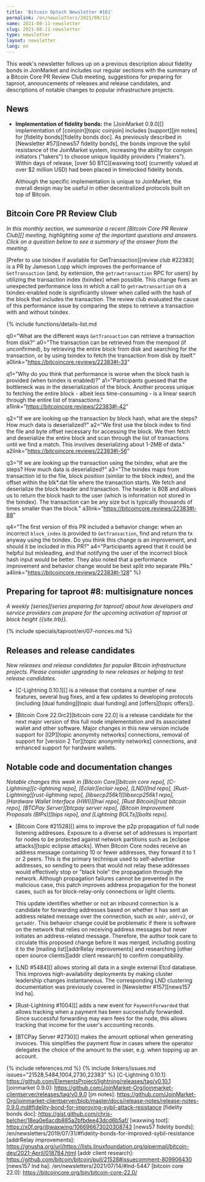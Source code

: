 ```yaml
---
title: 'Bitcoin Optech Newsletter #161'
permalink: /en/newsletters/2021/08/11/
name: 2021-08-11-newsletter
slug: 2021-08-11-newsletter
type: newsletter
layout: newsletter
lang: en
---
```

This week's newsletter follows up on a previous description about
fidelity bonds in JoinMarket and includes our regular sections with the
summary of a Bitcoin Core PR Review Club meeting, suggestions for
preparing for taproot, announcements of releases and release candidates,
and descriptions of notable changes to popular infrastructure projects.

## News

- **Implementation of fidelity bonds:** the [JoinMarket 0.9.0][]
  implementation of [coinjoin][topic coinjoin] includes [support][jm notes]
  for [fidelity bonds][fidelity bonds doc].  As previously described in
  [Newsletter #57][news57 fidelity bonds], the bonds improve the sybil resistance of the
  JoinMarket system, increasing the ability for coinjoin initiators
  ("takers") to choose unique liquidity providers ("makers").  Within
  days of release, [over 50 BTC][waxwing toot] (currently valued at over
  $2 million USD) had been placed in timelocked fidelity bonds.

  Although the specific implementation is unique to JoinMarket, the
  overall design may be useful in other decentralized protocols built
  on top of Bitcoin.

## Bitcoin Core PR Review Club

*In this monthly section, we summarize a recent [Bitcoin Core PR Review Club][]
meeting, highlighting some of the important questions and answers.  Click on a
question below to see a summary of the answer from the meeting.*

[Prefer to use txindex if available for GetTransaction][review club #22383] is a PR by Jameson Lopp
which improves the performance of `GetTransaction` (and, by extension, the `getrawtransaction` RPC
for users) by utilizing the transaction index (txindex) when possible. This change fixes an unexpected
performance loss in which a call to `getrawtransaction` on a txindex-enabled node is significantly
slower when called with the hash of the block that includes the transaction. The review club
evaluated the cause of this performance issue by comparing the steps to retrieve a transaction with
and without txindex.

{% include functions/details-list.md

  q0="What are the different ways `GetTransaction` can retrieve a transaction from disk?"
  a0="The transaction can be retrieved from the mempool (if unconfirmed), by retrieving the entire
  block from disk and searching for the transaction, or by using txindex to fetch the transaction
  from disk by itself."
  a0link="https://bitcoincore.reviews/22383#l-33"

  q1="Why do you think that performance is worse when the block hash is provided (when txindex is
  enabled)?"
  a1="Participants guessed that the bottleneck was in the deserialization of the block. Another
  process unique to fetching the entire block - albeit less time-consuming - is a linear search
  through the entire list of transactions."
  a1link="https://bitcoincore.reviews/22383#l-42"

  q2="If we are looking up the transaction by block hash, what are the steps? How much data
  is deserialized?"
  a2="We first use the block index to find the file and byte offset necessary for accessing the block.
  We then fetch and deserialize the entire block and scan through the list of transactions until we
  find a match. This involves deserializing about 1-2MB of data."
  a2link="https://bitcoincore.reviews/22383#l-56"

  q3="If we are looking up the transaction using the txindex, what are the steps? How much data is
  deserialized?"
  a3="The txindex maps from transaction id to the file, block position (similar to the block index),
  and the offset within the blk\*.dat file where the transaction starts. We fetch and deserialize the
  block header and transaction. The header is 80B and allows us to return the block hash to the user
  (which is information not stored in the txindex). The transaction
  can be any size but is typically thousands of times smaller than the block."
  a3link="https://bitcoincore.reviews/22383#l-88"

  q4="The first version of this PR included a behavior change: when an incorrect `block_index` is
  provided to `GetTransaction`, find and return the tx anyway using the txindex. Do you think this change is an improvement,
  and should it be included in this PR?"
  a4="Participants agreed that it could be helpful but misleading, and that notifying the
  user of the incorrect block hash input would be better. They also noted that a performance
  improvement and behavior change would be best split into separate PRs."
  a4link="https://bitcoincore.reviews/22383#l-128"
%}

## Preparing for taproot #8: multisignature nonces

*A weekly [series][series preparing for taproot] about how developers
and service providers can prepare for the upcoming activation of taproot
at block height {{site.trb}}.*

{% include specials/taproot/en/07-nonces.md %}

## Releases and release candidates

*New releases and release candidates for popular Bitcoin infrastructure
projects.  Please consider upgrading to new releases or helping to test
release candidates.*

- [C-Lightning 0.10.1][] is a release
  that contains a number of new features, several bug fixes,
  and a few updates to developing protocols (including [dual
  funding][topic dual funding] and [offers][topic offers]).

- [Bitcoin Core 22.0rc2][bitcoin core 22.0] is a release candidate
  for the next major version of this full node implementation and its
  associated wallet and other software. Major changes in this new
  version include support for [I2P][topic anonymity networks] connections,
  removal of support for [version 2 Tor][topic anonymity networks] connections,
  and enhanced support for hardware wallets.

## Notable code and documentation changes

*Notable changes this week in [Bitcoin Core][bitcoin core repo],
[C-Lightning][c-lightning repo], [Eclair][eclair repo], [LND][lnd repo],
[Rust-Lightning][rust-lightning repo], [libsecp256k1][libsecp256k1
repo], [Hardware Wallet Interface (HWI)][hwi repo],
[Rust Bitcoin][rust bitcoin repo], [BTCPay Server][btcpay server repo],
[Bitcoin Improvement Proposals (BIPs)][bips repo], and [Lightning
BOLTs][bolts repo].*

- [Bitcoin Core #21528][] aims to improve the p2p propagation of full
  node listening addresses.  Exposure to a diverse set of addresses is important
  for nodes to be protected against network partitions such as [eclipse attacks][topic eclipse attacks].
  When Bitcoin Core nodes receive an address message containing 10 or fewer
  addresses, they forward it to 1 or 2 peers. This is the primary technique
  used to self-advertise addresses, so sending to peers that would not relay
  these addresses would effectively stop or "black hole" the propagation through
  the network. Although propagation failures cannot be prevented in the malicious case, this
  patch improves address propagation for the honest cases, such as for block-relay-only
  connections or light clients.

  This update identifies whether or not an inbound connection is a
  candidate for forwarding addresses based on whether it has sent an address
  related message over the connection, such as `addr`, `addrv2`, or `getaddr`. This behavior
  change could be problematic if there is software on the network that
  relies on receiving address messages but never initiates an address-related
  message. Therefore, the author took care to circulate this proposed change
  before it was merged, including posting it to the
  [mailing list][addrRelay improvements] and researching
  [other open source clients][addr client research] to confirm compatibility.

- [LND #5484][] allows storing all data in a single external Etcd
  database. This improves high-availability deployments by making cluster
  leadership changes instantaneous. The corresponding LND clustering
  documentation was previously covered in [Newsletter #157][news157 lnd ha].

- [Rust-Lightning #1004][] adds a new event for `PaymentForwarded` that
  allows tracking when a payment has been successfully forwarded.  Since
  successful forwarding may earn fees for the node, this allows tracking
  that income for the user's accounting records.

- [BTCPay Server #2730][] makes the amount optional when generating
  invoices. This simplifies the payment flow in cases where the operator
  delegates the choice of the amount to the user, e.g. when topping up
  an account.

{% include references.md %}
{% include linkers/issues.md issues="21528,5484,1004,2730,22383" %}
[C-Lightning 0.10.1]: https://github.com/ElementsProject/lightning/releases/tag/v0.10.1
[joinmarket 0.9.0]: https://github.com/JoinMarket-Org/joinmarket-clientserver/releases/tag/v0.9.0
[jm notes]: https://github.com/JoinMarket-Org/joinmarket-clientserver/blob/master/docs/release-notes/release-notes-0.9.0.md#fidelity-bond-for-improving-sybil-attack-resistance
[fidelity bonds doc]: https://gist.github.com/chris-belcher/18ea0e6acdb885a2bfbdee43dcd6b5af/
[waxwing toot]: https://x0f.org/@waxwing/106696673020308743
[news57 fidelity bonds]: /en/newsletters/2019/07/31/#fidelity-bonds-for-improved-sybil-resistance
[addrRelay improvements]: https://gnusha.org/url/https://lists.linuxfoundation.org/pipermail/bitcoin-dev/2021-April/018784.html
[addr client research]: https://github.com/bitcoin/bitcoin/pull/21528#issuecomment-809906430
[news157 lnd ha]: /en/newsletters/2021/07/14/#lnd-5447
[bitcoin core 22.0]: https://bitcoincore.org/bin/bitcoin-core-22.0/
